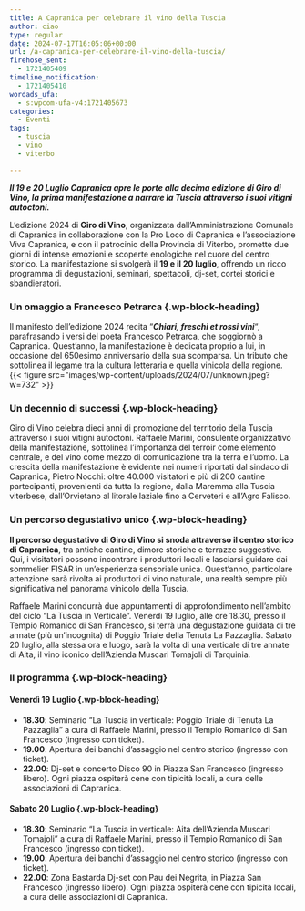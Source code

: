 ```yaml
---
title: A Capranica per celebrare il vino della Tuscia
author: ciao
type: regular
date: 2024-07-17T16:05:06+00:00
url: /a-capranica-per-celebrare-il-vino-della-tuscia/
firehose_sent:
  - 1721405409
timeline_notification:
  - 1721405410
wordads_ufa:
  - s:wpcom-ufa-v4:1721405673
categories:
  - Eventi
tags:
  - tuscia
  - vino
  - viterbo

---
```

_**Il 19 e 20 Luglio Capranica apre le porte alla decima edizione di Giro di Vino, la prima manifestazione a narrare la Tuscia attraverso i suoi vitigni autoctoni.**_

L&#8217;edizione 2024 di **Giro di Vino**, organizzata dall&#8217;Amministrazione Comunale di Capranica in collaborazione con la Pro Loco di Capranica e l&#8217;associazione Viva Capranica, e con il patrocinio della Provincia di Viterbo, promette due giorni di intense emozioni e scoperte enologiche nel cuore del centro storico. La manifestazione si svolgerà il **19 e il 20 luglio**, offrendo un ricco programma di degustazioni, seminari, spettacoli, dj-set, cortei storici e sbandieratori.

### Un omaggio a Francesco Petrarca {.wp-block-heading}

Il manifesto dell&#8217;edizione 2024 recita &#8220;_**Chiari, freschi et rossi vini**_&#8220;, parafrasando i versi del poeta Francesco Petrarca, che soggiornò a Capranica. Quest&#8217;anno, la manifestazione è dedicata proprio a lui, in occasione del 650esimo anniversario della sua scomparsa. Un tributo che sottolinea il legame tra la cultura letteraria e quella vinicola della regione.
{{< figure src="images/wp-content/uploads/2024/07/unknown.jpeg?w=732" >}}
 

### Un decennio di successi {.wp-block-heading}

Giro di Vino celebra dieci anni di promozione del territorio della Tuscia attraverso i suoi vitigni autoctoni. Raffaele Marini, consulente organizzativo della manifestazione, sottolinea l&#8217;importanza del terroir come elemento centrale, e del vino come mezzo di comunicazione tra la terra e l&#8217;uomo. La crescita della manifestazione è evidente nei numeri riportati dal sindaco di Capranica, Pietro Nocchi: oltre 40.000 visitatori e più di 200 cantine partecipanti, provenienti da tutta la regione, dalla Maremma alla Tuscia viterbese, dall&#8217;Orvietano al litorale laziale fino a Cerveteri e all&#8217;Agro Falisco.

### Un percorso degustativo unico {.wp-block-heading}

**Il percorso degustativo di Giro di Vino si snoda attraverso il centro storico di Capranica**, tra antiche cantine, dimore storiche e terrazze suggestive. Qui, i visitatori possono incontrare i produttori locali e lasciarsi guidare dai sommelier FISAR in un&#8217;esperienza sensoriale unica. Quest&#8217;anno, particolare attenzione sarà rivolta ai produttori di vino naturale, una realtà sempre più significativa nel panorama vinicolo della Tuscia.

Raffaele Marini condurrà due appuntamenti di approfondimento nell&#8217;ambito del ciclo &#8220;La Tuscia in Verticale&#8221;. Venerdì 19 luglio, alle ore 18.30, presso il Tempio Romanico di San Francesco, si terrà una degustazione guidata di tre annate (più un&#8217;incognita) di Poggio Triale della Tenuta La Pazzaglia. Sabato 20 luglio, alla stessa ora e luogo, sarà la volta di una verticale di tre annate di Aita, il vino iconico dell&#8217;Azienda Muscari Tomajoli di Tarquinia.

### Il programma {.wp-block-heading}

#### Venerdì 19 Luglio {.wp-block-heading}

<ul class="wp-block-list">
  <li>
    <strong>18.30</strong>: Seminario &#8220;La Tuscia in verticale: Poggio Triale di Tenuta La Pazzaglia&#8221; a cura di Raffaele Marini, presso il Tempio Romanico di San Francesco (ingresso con ticket).
  </li>
  <li>
    <strong>19.00</strong>: Apertura dei banchi d&#8217;assaggio nel centro storico (ingresso con ticket).
  </li>
  <li>
    <strong>22.00</strong>: Dj-set e concerto Disco 90 in Piazza San Francesco (ingresso libero). Ogni piazza ospiterà cene con tipicità locali, a cura delle associazioni di Capranica.
  </li>
</ul>

#### Sabato 20 Luglio {.wp-block-heading}

<ul class="wp-block-list">
  <li>
    <strong>18.30</strong>: Seminario &#8220;La Tuscia in verticale: Aita dell&#8217;Azienda Muscari Tomajoli&#8221; a cura di Raffaele Marini, presso il Tempio Romanico di San Francesco (ingresso con ticket).
  </li>
  <li>
    <strong>19.00</strong>: Apertura dei banchi d&#8217;assaggio nel centro storico (ingresso con ticket).
  </li>
  <li>
    <strong>22.00</strong>: Zona Bastarda Dj-set con Pau dei Negrita, in Piazza San Francesco (ingresso libero). Ogni piazza ospiterà cene con tipicità locali, a cura delle associazioni di Capranica.
  </li>
</ul>